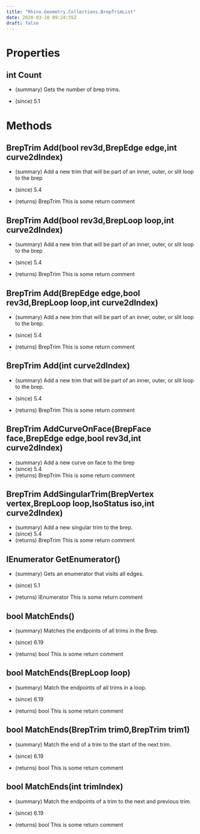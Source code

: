 ```yaml
---
title: "Rhino.Geometry.Collections.BrepTrimList"
date: 2020-03-10 09:24:55Z
draft: false
---
```


# Properties
## int Count
- (summary) 
     Gets the number of brep trims.
     
- (since) 5.1
# Methods
## BrepTrim Add(bool rev3d,BrepEdge edge,int curve2dIndex)
- (summary) 
     Add a new trim that will be part of an inner, outer, or slit loop
     to the brep
     
- (since) 5.4
- (returns) BrepTrim This is some return comment
## BrepTrim Add(bool rev3d,BrepLoop loop,int curve2dIndex)
- (summary) 
     Add a new trim that will be part of an inner, outer, or slit loop
     to the brep
     
- (since) 5.4
- (returns) BrepTrim This is some return comment
## BrepTrim Add(BrepEdge edge,bool rev3d,BrepLoop loop,int curve2dIndex)
- (summary) 
     Add a new trim that will be part of an inner, outer, or slit loop
     to the brep.
     
- (since) 5.4
- (returns) BrepTrim This is some return comment
## BrepTrim Add(int curve2dIndex)
- (summary) 
     Add a new trim that will be part of an inner, outer, or slit loop
     to the brep.
     
- (since) 5.4
- (returns) BrepTrim This is some return comment
## BrepTrim AddCurveOnFace(BrepFace face,BrepEdge edge,bool rev3d,int curve2dIndex)
- (summary) Add a new curve on face to the brep
- (since) 5.4
- (returns) BrepTrim This is some return comment
## BrepTrim AddSingularTrim(BrepVertex vertex,BrepLoop loop,IsoStatus iso,int curve2dIndex)
- (summary)  Add a new singular trim to the brep. 
- (since) 5.4
- (returns) BrepTrim This is some return comment
## IEnumerator<BrepTrim> GetEnumerator()
- (summary) 
     Gets an enumerator that visits all edges.
     
- (since) 5.1
- (returns) IEnumerator<BrepTrim> This is some return comment
## bool MatchEnds()
- (summary) 
     Matches the endpoints of all trims in the Brep.
     
- (since) 6.19
- (returns) bool This is some return comment
## bool MatchEnds(BrepLoop loop)
- (summary) 
     Match the endpoints of all trims in a loop.
     
- (since) 6.19
- (returns) bool This is some return comment
## bool MatchEnds(BrepTrim trim0,BrepTrim trim1)
- (summary) 
     Match the end of a trim to the start of the next trim.
     
- (since) 6.19
- (returns) bool This is some return comment
## bool MatchEnds(int trimIndex)
- (summary) 
     Match the endpoints of a trim to the next and previous trim.
     
- (since) 6.19
- (returns) bool This is some return comment
